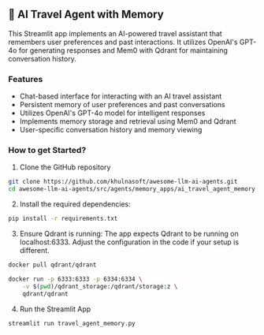 ## 🧳 AI Travel Agent with Memory
This Streamlit app implements an AI-powered travel assistant that remembers user preferences and past interactions. It utilizes OpenAI's GPT-4o for generating responses and Mem0 with Qdrant for maintaining conversation history.

### Features
- Chat-based interface for interacting with an AI travel assistant
- Persistent memory of user preferences and past conversations
- Utilizes OpenAI's GPT-4o model for intelligent responses
- Implements memory storage and retrieval using Mem0 and Qdrant
- User-specific conversation history and memory viewing

### How to get Started?

1. Clone the GitHub repository
```bash
git clone https://github.com/khulnasoft/awesome-llm-ai-agents.git
cd awesome-llm-ai-agents/src/agents/memory_apps/ai_travel_agent_memory
```

2. Install the required dependencies:

```bash
pip install -r requirements.txt
```

3. Ensure Qdrant is running:
The app expects Qdrant to be running on localhost:6333. Adjust the configuration in the code if your setup is different.

```bash
docker pull qdrant/qdrant

docker run -p 6333:6333 -p 6334:6334 \
    -v $(pwd)/qdrant_storage:/qdrant/storage:z \
    qdrant/qdrant
```

4. Run the Streamlit App
```bash
streamlit run travel_agent_memory.py
```
